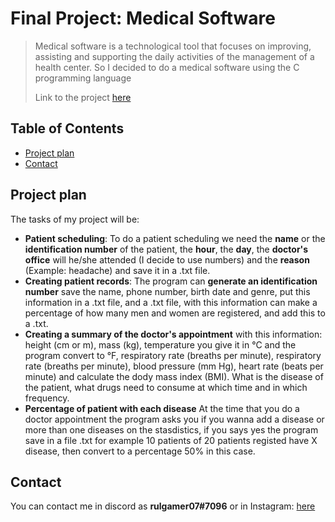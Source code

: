# Final Project: Medical Software
>Medical software is a technological tool that focuses on improving, assisting and supporting the daily activities of the management of a health center. So I decided to do a medical software using the C programming language
>
>Link to the project [here](https://github.com/rulgamer03/C/tree/main/homework/finalproject)

## Table of Contents
* [Project plan](#Project-plan)
* [Contact](#Contact)
<!-- * [License](#license) -->

## Project plan
The tasks of my project will be:
* **Patient scheduling**: To do a patient scheduling we need the **name** or the **identification number** of the patient, the **hour**, the **day**, the **doctor's office** will he/she attended (I decide to use numbers) and the **reason** (Example:  headache) and save it in a .txt file.
* **Creating patient records**:  The program can **generate an identification number** save the name, phone number, birth date and genre, put this information in a .txt file, and a .txt file, with this information can make a percentage of how many men and women are registered, and add this to a .txt.
* **Creating a summary of the doctor's appointment** with this information: height (cm or m), mass (kg), temperature you give it in °C and the program convert to °F, respiratory rate (breaths per minute), respiratory rate (breaths per minute), blood pressure (mm Hg), heart rate (beats per minute) and calculate the dody mass index (BMI). What is the disease of the patient, what drugs need to consume at which time and in which frequency. 
* **Percentage of patient with each disease** At the time that you do a doctor appointment the program asks you if you wanna add a disease or more than one diseases on the stasdistics, if you says yes the program save in a file .txt for example 10 patients of 20 patients registed have X disease, then convert to a percentage 50% in this case.
## Contact
You can contact me in discord as  **rulgamer07#7096** or in Instagram: [here](https://www.instagram.com/bad_ruly/)

